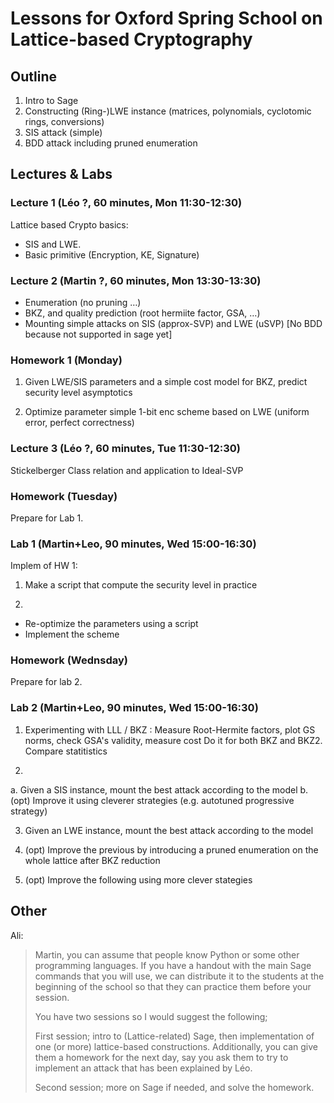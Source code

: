 # Lessons for Oxford Spring School on Lattice-based Cryptography

## Outline ##

1. Intro to Sage
2. Constructing (Ring-)LWE instance (matrices, polynomials, cyclotomic rings, conversions)
3. SIS attack (simple)
4. BDD attack including pruned enumeration

## Lectures & Labs ##

### Lecture 1 (Léo ?, 60 minutes, Mon 11:30-12:30)

Lattice based Crypto basics:
- SIS and LWE. 
- Basic primitive (Encryption, KE, Signature)

### Lecture 2 (Martin ?, 60 minutes, Mon 13:30-13:30)

- Enumeration (no pruning …)
- BKZ, and quality prediction (root hermiite factor, GSA, …)
- Mounting simple attacks on SIS (approx-SVP) and LWE (uSVP) [No BDD because not supported in sage yet]

### Homework 1 (Monday)

1. Given LWE/SIS parameters and a simple cost model for BKZ, predict security level asymptotics

2. Optimize parameter simple 1-bit enc scheme based on LWE (uniform error, perfect correctness)


### Lecture 3 (Léo ?, 60 minutes, Tue 11:30-12:30)

Stickelberger Class relation and application to Ideal-SVP

### Homework (Tuesday)

Prepare for Lab 1.

### Lab 1 (Martin+Leo, 90 minutes, Wed 15:00-16:30)

Implem of HW 1:

1. Make a script that compute the security level in practice

2. 
  - Re-optimize the parameters using a script
  - Implement the scheme

### Homework (Wednsday)

Prepare for lab 2.

### Lab 2 (Martin+Leo, 90 minutes, Wed 15:00-16:30)

1. Experimenting with LLL / BKZ :
Measure Root-Hermite factors, plot GS norms, check GSA's validity, measure cost
Do it for both BKZ and BKZ2. Compare statitistics

2. 
  a. Given a SIS instance, mount the best attack according to the model
  b. (opt) Improve it using cleverer strategies (e.g. autotuned progressive strategy)

3. Given an LWE instance, mount the best attack according to the model

4. (opt) Improve the previous by introducing a pruned enumeration on the whole lattice after BKZ reduction

5. (opt) Improve the following using more clever stategies


## Other ##

Ali:  
> Martin, you can assume that people know Python or some other programming languages. If you have a handout with the main Sage commands that you will use, we can distribute it to the students at the beginning of the school so that they can practice them before your session. 
>  
> You have two sessions so I would suggest the following;
>  
> First session; intro to (Lattice-related) Sage, then implementation of one (or more) lattice-based constructions. Additionally, you can give them a homework for the next day, say you ask them to try to implement an attack that has been explained by Léo.
>  
> Second session; more on Sage if needed, and solve the homework.
